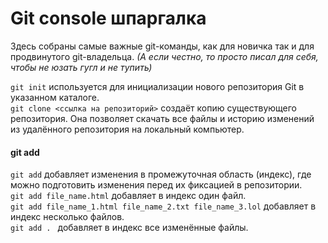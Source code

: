 # Git console шпаргалка

Здесь собраны самые важные git-команды, как для новичка так и для продвинутого git-владельца. 
_(А если честно, то просто писал для себя, чтобы не юзать гугл и не тупить)_


`git init` используется для инициализации нового репозитория Git в указанном каталоге.
<br />
`git clone <ссылка на репозиторий>` создаёт копию существующего репозитория. Она позволяет скачать все файлы и историю изменений из удалённого репозитория на локальный компьютер.
<br />

#### git add
`git add` добавляет изменения в промежуточная область (индекс), где можно подготовить изменения перед их фиксацией в репозитории.
<br />
`git add file_name.html` добавляет в индекс один файл.
<br />
`git add file_name_1.html file_name_2.txt file_name_3.lol` добавляет в индекс несколько файлов.
<br />
`git add . ` добавляет в индекс все изменённые файлы.
<br />



